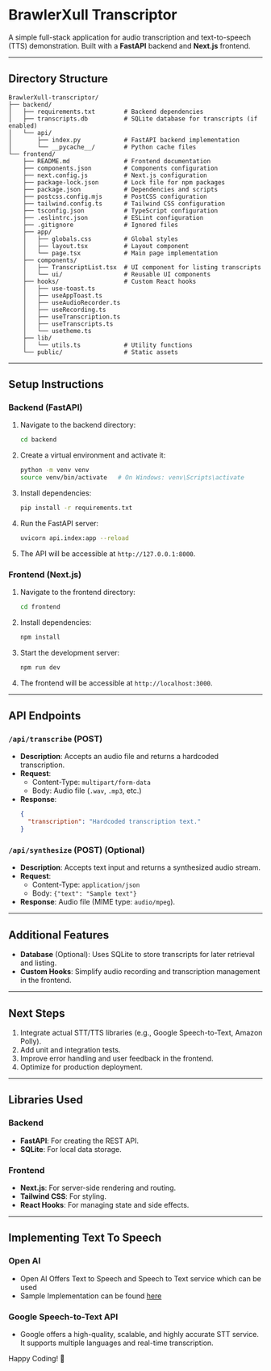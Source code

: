 
# BrawlerXull Transcriptor

A simple full-stack application for audio transcription and text-to-speech (TTS) demonstration. Built with a **FastAPI** backend and **Next.js** frontend.

---

## Directory Structure

```plaintext
BrawlerXull-transcriptor/
├── backend/
│   ├── requirements.txt        # Backend dependencies
│   ├── transcripts.db          # SQLite database for transcripts (if enabled)
│   └── api/
│       ├── index.py            # FastAPI backend implementation
│       └── __pycache__/        # Python cache files
└── frontend/
    ├── README.md               # Frontend documentation
    ├── components.json         # Components configuration
    ├── next.config.js          # Next.js configuration
    ├── package-lock.json       # Lock file for npm packages
    ├── package.json            # Dependencies and scripts
    ├── postcss.config.mjs      # PostCSS configuration
    ├── tailwind.config.ts      # Tailwind CSS configuration
    ├── tsconfig.json           # TypeScript configuration
    ├── .eslintrc.json          # ESLint configuration
    ├── .gitignore              # Ignored files
    ├── app/
    │   ├── globals.css         # Global styles
    │   ├── layout.tsx          # Layout component
    │   └── page.tsx            # Main page implementation
    ├── components/
    │   ├── TranscriptList.tsx  # UI component for listing transcripts
    │   └── ui/                 # Reusable UI components
    ├── hooks/                  # Custom React hooks
    │   ├── use-toast.ts
    │   ├── useAppToast.ts
    │   ├── useAudioRecorder.ts
    │   ├── useRecording.ts
    │   ├── useTranscription.ts
    │   ├── useTranscripts.ts
    │   └── usetheme.ts
    ├── lib/
    │   └── utils.ts            # Utility functions
    └── public/                 # Static assets

```

---

## Setup Instructions

### Backend (FastAPI)
1. Navigate to the backend directory:
   ```bash
   cd backend
   ```

2. Create a virtual environment and activate it:
   ```bash
   python -m venv venv
   source venv/bin/activate   # On Windows: venv\Scripts\activate
   ```

3. Install dependencies:
   ```bash
   pip install -r requirements.txt
   ```

4. Run the FastAPI server:
   ```bash
   uvicorn api.index:app --reload
   ```

5. The API will be accessible at `http://127.0.0.1:8000`.

### Frontend (Next.js)
1. Navigate to the frontend directory:
   ```bash
   cd frontend
   ```

2. Install dependencies:
   ```bash
   npm install
   ```

3. Start the development server:
   ```bash
   npm run dev
   ```

4. The frontend will be accessible at `http://localhost:3000`.

---

## API Endpoints

### `/api/transcribe` (POST)
- **Description**: Accepts an audio file and returns a hardcoded transcription.
- **Request**:
  - Content-Type: `multipart/form-data`
  - Body: Audio file (`.wav`, `.mp3`, etc.)
- **Response**:
  ```json
  {
    "transcription": "Hardcoded transcription text."
  }
  ```

### `/api/synthesize` (POST) (Optional)
- **Description**: Accepts text input and returns a synthesized audio stream.
- **Request**:
  - Content-Type: `application/json`
  - Body: `{"text": "Sample text"}`
- **Response**: Audio file (MIME type: `audio/mpeg`).

---

## Additional Features

- **Database** (Optional): Uses SQLite to store transcripts for later retrieval and listing.
- **Custom Hooks**: Simplify audio recording and transcription management in the frontend.

---

## Next Steps

1. Integrate actual STT/TTS libraries (e.g., Google Speech-to-Text, Amazon Polly).
2. Add unit and integration tests.
3. Improve error handling and user feedback in the frontend.
4. Optimize for production deployment.

---

## Libraries Used

### Backend
- **FastAPI**: For creating the REST API.
- **SQLite**: For local data storage.

### Frontend
- **Next.js**: For server-side rendering and routing.
- **Tailwind CSS**: For styling.
- **React Hooks**: For managing state and side effects.

---

## Implementing Text To Speech

### Open AI
- Open AI Offers Text to Speech and Speech to Text service which can be used
- Sample Implementation can be found [here](https://github.com/BrawlerXull/transcriptor/blob/90a36b9f5d20cefef1368feb168290e3eb944f7f/frontend/app/api/tts/route.ts)

### Google Speech-to-Text API
- Google offers a high-quality, scalable, and highly accurate STT service. It supports multiple languages and real-time transcription.

Happy Coding! 🎉
